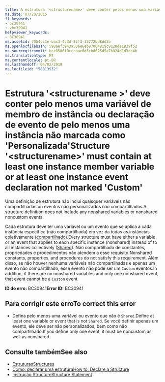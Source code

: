```yaml
---
title: A estrutura '<structurename>' deve conter pelos menos uma variável membro da instância ou pelo menos uma declaração de evento da instância não marcada como 'Personalizada'
ms.date: 07/20/2015
f1_keywords:
- bc30941
- vbc30941
helpviewer_keywords:
- BC30941
ms.assetid: 7054cc1e-bac3-4c3d-82f3-35772bd8dd3b
ms.openlocfilehash: 598aef3943a53ee6eb97064819c9128de1839f52
ms.sourcegitcommit: bce0586f0cccaae6d6cbd625d5a7b824d1d3de4b
ms.translationtype: MT
ms.contentlocale: pt-BR
ms.lasthandoff: 04/02/2019
ms.locfileid: "58813932"
---
```

# <a name="structure-structurename-must-contain-at-least-one-instance-member-variable-or-at-least-one-instance-event-declaration-not-marked-custom"></a><span data-ttu-id="d1fbe-102">Estrutura '\<structurename >' deve conter pelo menos uma variável de membro de instância ou declaração de evento de pelo menos uma instância não marcada como 'Personalizada'</span><span class="sxs-lookup"><span data-stu-id="d1fbe-102">Structure '\<structurename>' must contain at least one instance member variable or at least one instance event declaration not marked 'Custom'</span></span>
<span data-ttu-id="d1fbe-103">Uma definição de estrutura não inclui quaisquer variáveis não compartilhadas ou eventos não personalizados não compartilhados.</span><span class="sxs-lookup"><span data-stu-id="d1fbe-103">A structure definition does not include any nonshared variables or nonshared noncustom events.</span></span>  
  
 <span data-ttu-id="d1fbe-104">Cada estrutura deve ter uma variável ou um evento que se aplica a cada instância específica (não compartilhada) em vez da todas as instâncias coletivamente ([compartilhado](../../../visual-basic/language-reference/modifiers/shared.md)).</span><span class="sxs-lookup"><span data-stu-id="d1fbe-104">Every structure must have either a variable or an event that applies to each specific instance (nonshared) instead of to all instances collectively ([Shared](../../../visual-basic/language-reference/modifiers/shared.md)).</span></span> <span data-ttu-id="d1fbe-105">Não compartilhado de constantes, propriedades e procedimentos não atendem a esse requisito.</span><span class="sxs-lookup"><span data-stu-id="d1fbe-105">Nonshared constants, properties, and procedures do not satisfy this requirement.</span></span> <span data-ttu-id="d1fbe-106">Além disso, se não houver nenhuma variáveis não compartilhadas e apenas um evento não compartilhado, esse evento não pode ser um `Custom` eventos.</span><span class="sxs-lookup"><span data-stu-id="d1fbe-106">In addition, if there are no nonshared variables and only one nonshared event, that event cannot be a `Custom` event.</span></span>  
  
 <span data-ttu-id="d1fbe-107">**ID do erro:** BC30941</span><span class="sxs-lookup"><span data-stu-id="d1fbe-107">**Error ID:** BC30941</span></span>  
  
## <a name="to-correct-this-error"></a><span data-ttu-id="d1fbe-108">Para corrigir este erro</span><span class="sxs-lookup"><span data-stu-id="d1fbe-108">To correct this error</span></span>  
  
-   <span data-ttu-id="d1fbe-109">Defina pelo menos uma variável ou evento que não é `Shared`.</span><span class="sxs-lookup"><span data-stu-id="d1fbe-109">Define at least one variable or event that is not `Shared`.</span></span> <span data-ttu-id="d1fbe-110">Se você definir apenas um evento, ele deve ser não personalizados, bem como não compartilhado.</span><span class="sxs-lookup"><span data-stu-id="d1fbe-110">If you define only one event, it must be noncustom as well as nonshared.</span></span>  
  
## <a name="see-also"></a><span data-ttu-id="d1fbe-111">Consulte também</span><span class="sxs-lookup"><span data-stu-id="d1fbe-111">See also</span></span>

- [<span data-ttu-id="d1fbe-112">Estruturas</span><span class="sxs-lookup"><span data-stu-id="d1fbe-112">Structures</span></span>](../../../visual-basic/programming-guide/language-features/data-types/structures.md)
- [<span data-ttu-id="d1fbe-113">Como: declarar uma estrutura</span><span class="sxs-lookup"><span data-stu-id="d1fbe-113">How to: Declare a Structure</span></span>](../../../visual-basic/programming-guide/language-features/data-types/how-to-declare-a-structure.md)
- [<span data-ttu-id="d1fbe-114">Instrução Structure</span><span class="sxs-lookup"><span data-stu-id="d1fbe-114">Structure Statement</span></span>](../../../visual-basic/language-reference/statements/structure-statement.md)
